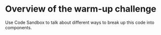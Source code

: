 # Overview of the warm-up challenge

Use Code Sandbox to talk about different ways to break up this code into components.
